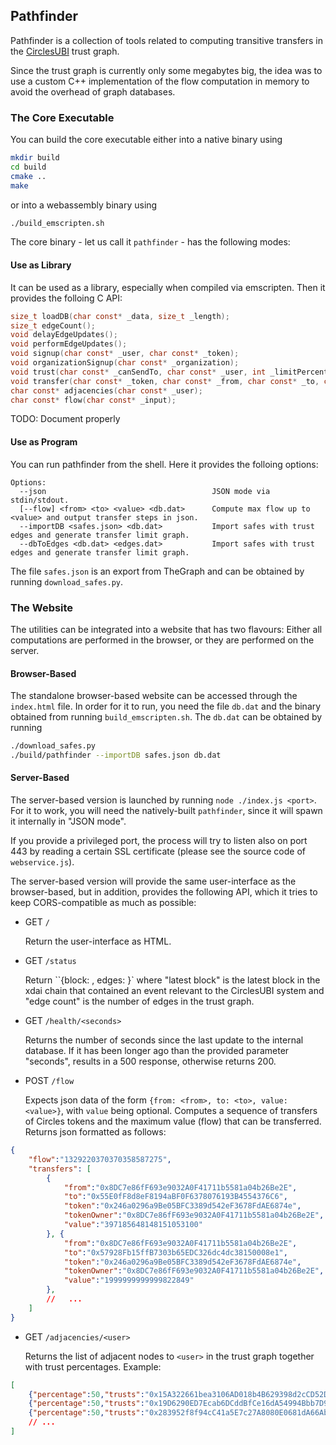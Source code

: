 ## Pathfinder

Pathfinder is a collection of tools related to
computing transitive transfers in the
[CirclesUBI](https://joincircles.net) trust graph.

Since the trust graph is currently only some megabytes big,
the idea was to use a custom C++ implementation of the
flow computation in memory to avoid the overhead of graph databases.

### The Core Executable

You can build the core executable either into a native binary
using

```bash
mkdir build
cd build
cmake ..
make
```

or into a webassembly binary using

```bash
./build_emscripten.sh
```

The core binary - let us call it ``pathfinder`` - has the following modes:

#### Use as Library

It can be used as a library, especially when compiled via emscripten.
Then it provides the folloing C API:

```C
size_t loadDB(char const* _data, size_t _length);
size_t edgeCount();
void delayEdgeUpdates();
void performEdgeUpdates();
void signup(char const* _user, char const* _token);
void organizationSignup(char const* _organization);
void trust(char const* _canSendTo, char const* _user, int _limitPercentage);
void transfer(char const* _token, char const* _from, char const* _to, char const* _value);
char const* adjacencies(char const* _user);
char const* flow(char const* _input);
```

TODO: Document properly

#### Use as Program

You can run pathfinder from the shell.
Here it provides the folloing options:

```
Options: 
  --json                                     JSON mode via stdin/stdout.
  [--flow] <from> <to> <value> <db.dat>      Compute max flow up to <value> and output transfer steps in json.
  --importDB <safes.json> <db.dat>           Import safes with trust edges and generate transfer limit graph.
  --dbToEdges <db.dat> <edges.dat>           Import safes with trust edges and generate transfer limit graph.
```

The file `safes.json` is an export from TheGraph and can be obtained by running `download_safes.py`.

### The Website

The utilities can be integrated into a website that has two flavours:
Either all computations are performed in the browser, or they are performed on the server.

#### Browser-Based

The standalone browser-based website can be accessed through the `index.html` file.
In order for it to run, you need the file `db.dat` and the binary obtained
from running `build_emscripten.sh`. The `db.dat` can be obtained by running

```bash
./download_safes.py
./build/pathfinder --importDB safes.json db.dat
```

#### Server-Based

The server-based version is launched by running
`node ./index.js <port>`. For it to work, you will need the
natively-built `pathfinder`, since it will spawn
it internally in "JSON mode".

If you provide a privileged port, the process will
try to listen also on port 443 by reading a certain
SSL certificate (please see the source code of `webservice.js`).

The server-based version will provide the same user-interface
as the browser-based, but in addition, provides the following API,
which it tries to keep CORS-compatible as much as possible:

- GET `/`
  
  Return the user-interface as HTML.

- GET `/status`

  Return ``{block: <latest block>, edges: <edge count>}` where "latest block" is the latest
  block in the xdai chain that contained an event relevant to the CirclesUBI system
  and "edge count" is the number of edges in the trust graph.

- GET `/health/<seconds>`

  Returns the number of seconds since the last update to the internal database.
  If it has been longer ago than the provided parameter "seconds", results
  in a 500 response, otherwise returns 200.

- POST `/flow`

  Expects json data of the form `{from: <from>, to: <to>, value: <value>}`, with `value`
  being optional. Computes a sequence of transfers of Circles tokens and the maximum
  value (flow) that can be transferred. Returns json formatted as follows:

```json
{
    "flow":"1329220370370358587275",
    "transfers": [
        {
            "from":"0x8DC7e86fF693e9032A0F41711b5581a04b26Be2E",
            "to":"0x55E0fF8d8eF8194aBF0F6378076193B4554376C6",
            "token":"0x246a0296a9Be05BFC3389d542eF3678FdAE6874e",
            "tokenOwner":"0x8DC7e86fF693e9032A0F41711b5581a04b26Be2E",
            "value":"397185648148151053100"
        }, {
            "from":"0x8DC7e86fF693e9032A0F41711b5581a04b26Be2E",
            "to":"0x57928Fb15ffB7303b65EDC326dc4dc38150008e1",
            "token":"0x246a0296a9Be05BFC3389d542eF3678FdAE6874e",
            "tokenOwner":"0x8DC7e86fF693e9032A0F41711b5581a04b26Be2E",
            "value":"1999999999999822849"
        },
        //   ...
    ]
}
```

- GET `/adjacencies/<user>`

  Returns the list of adjacent nodes to `<user>` in the trust graph together with trust percentages. Example:

```json
[
    {"percentage":50,"trusts":"0x15A322661bea3106AD018b4B629398d2cCD52D51","user":"0x68D300764059bAbD26B75DA1141f05a9ffb6Fbc0"},
    {"percentage":50,"trusts":"0x19D6290ED7Ecab6DCddBfCe16dA54994Bbb7D922","user":"0x68D300764059bAbD26B75DA1141f05a9ffb6Fbc0"},
    {"percentage":50,"trusts":"0x283952f8f94cC41a5E7c27A8080E0681dA66Ab0B","user":"0x68D300764059bAbD26B75DA1141f05a9ffb6Fbc0"},
    // ...
]
```
